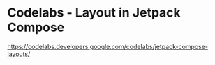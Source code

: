 # Codelabs - Layout in Jetpack Compose

https://codelabs.developers.google.com/codelabs/jetpack-compose-layouts/